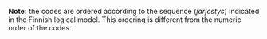 **Note:** the codes are ordered according to the sequence (*järjestys*) indicated in the Finnish
logical model. This ordering is different from the numeric order of the codes.
